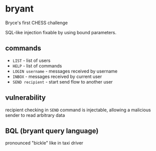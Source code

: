 # bryant

Bryce's first CHESS challenge

SQL-like injection fixable by using bound parameters.

## commands

* `LIST` - list of users
* `HELP` - list of commands
* `LOGIN username` - messages received by username
* `INBOX` - messages received by current user
* `SEND recipient` - start send flow to another user

## vulnerability

recipient checking in `SEND` command is injectable, allowing a malicious sender
to read arbitrary data

## BQL (bryant query language)

pronounced "bickle" like in taxi driver
